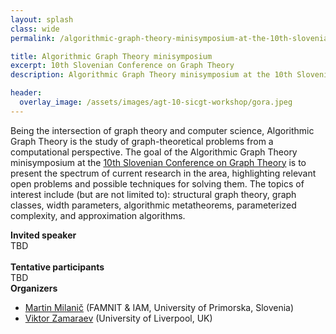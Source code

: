 ```yaml
---
layout: splash
class: wide
permalink: /algorithmic-graph-theory-minisymposium-at-the-10th-slovenian-conference-on-graph-theory/

title: Algorithmic Graph Theory minisymposium
excerpt: 10th Slovenian Conference on Graph Theory
description: Algorithmic Graph Theory minisymposium at the 10th Slovenian Conference on Graph Theory.

header:
  overlay_image: /assets/images/agt-10-sicgt-workshop/gora.jpeg
---
```




Being the intersection of graph theory and computer science, Algorithmic Graph Theory is the study of graph-theoretical problems from a computational perspective. The goal of the Algorithmic Graph Theory minisymposium at the <a target="_blank" href="https://sicgt.si/">10th Slovenian Conference on Graph Theory</a> is to present the spectrum of current research in the area, highlighting relevant open problems and possible techniques for solving them. The topics of interest include (but are not limited to): structural graph theory, graph classes, width parameters, algorithmic metatheorems, parameterized complexity, and approximation algorithms.



<div>
<strong>Invited speaker</strong> 
<br />
TBD
</div>

<br />

<div>
<strong>Tentative participants</strong> 
<br />
TBD
</div>



<div class="notice--primary">
<strong>Organizers</strong> 
<br />
<ul>
  <li><a target="_blank" href="https://osebje.famnit.upr.si/~martin.milanic/">Martin Milanič</a> (FAMNIT & IAM, University of Primorska, Slovenia)</li>
  <li><a target="_blank" href="https://victorzamaraev.com/">Viktor Zamaraev</a> (University of Liverpool, UK)</li>
</ul>
</div>







<!--
{% include feature_row %}
-->


